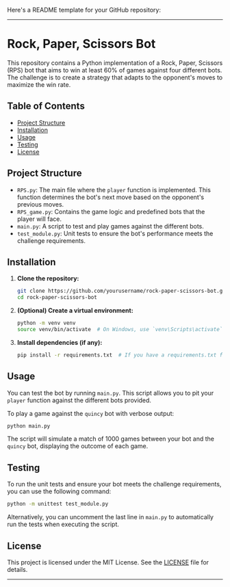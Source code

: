 Here's a README template for your GitHub repository:

---

# Rock, Paper, Scissors Bot

This repository contains a Python implementation of a Rock, Paper, Scissors (RPS) bot that aims to win at least 60% of games against four different bots. The challenge is to create a strategy that adapts to the opponent's moves to maximize the win rate.

## Table of Contents
- [Project Structure](#project-structure)
- [Installation](#installation)
- [Usage](#usage)
- [Testing](#testing)
- [License](#license)

## Project Structure

- `RPS.py`: The main file where the `player` function is implemented. This function determines the bot's next move based on the opponent's previous moves.
- `RPS_game.py`: Contains the game logic and predefined bots that the player will face.
- `main.py`: A script to test and play games against the different bots.
- `test_module.py`: Unit tests to ensure the bot's performance meets the challenge requirements.

## Installation

1. **Clone the repository:**
   ```bash
   git clone https://github.com/yourusername/rock-paper-scissors-bot.git
   cd rock-paper-scissors-bot
   ```

2. **(Optional) Create a virtual environment:**
   ```bash
   python -m venv venv
   source venv/bin/activate  # On Windows, use `venv\Scripts\activate`
   ```

3. **Install dependencies (if any):**
   ```bash
   pip install -r requirements.txt  # If you have a requirements.txt file
   ```

## Usage

You can test the bot by running `main.py`. This script allows you to pit your `player` function against the different bots provided.

To play a game against the `quincy` bot with verbose output:

```bash
python main.py
```

The script will simulate a match of 1000 games between your bot and the `quincy` bot, displaying the outcome of each game.

## Testing

To run the unit tests and ensure your bot meets the challenge requirements, you can use the following command:

```bash
python -m unittest test_module.py
```

Alternatively, you can uncomment the last line in `main.py` to automatically run the tests when executing the script.

## License

This project is licensed under the MIT License. See the [LICENSE](LICENSE) file for details.

---
